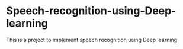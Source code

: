 # Speech-recognition-using-Deep-learning

This is a project to implement speech recognition using Deep learning
